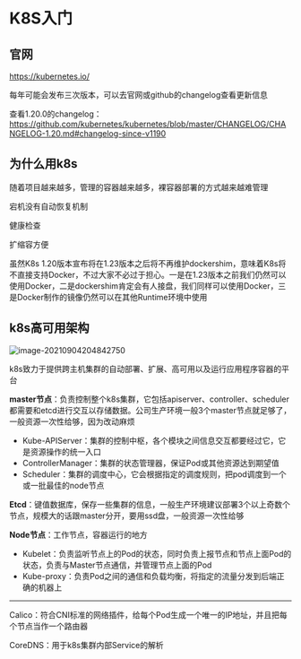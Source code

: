 # K8S入门

## 官网

https://kubernetes.io/

每年可能会发布三次版本，可以去官网或github的changelog查看更新信息

查看1.20.0的changelog：https://github.com/kubernetes/kubernetes/blob/master/CHANGELOG/CHANGELOG-1.20.md#changelog-since-v1190

## 为什么用k8s

随着项目越来越多，管理的容器越来越多，裸容器部署的方式越来越难管理

宕机没有自动恢复机制

健康检查

扩缩容方便

虽然K8s 1.20版本宣布将在1.23版本之后将不再维护dockershim，意味着K8s将不直接支持Docker，不过大家不必过于担心。一是在1.23版本之前我们仍然可以使用Docker，二是dockershim肯定会有人接盘，我们同样可以使用Docker，三是Docker制作的镜像仍然可以在其他Runtime环境中使用

## k8s高可用架构

![image-20210904204842750](https://gitee.com/c_honghui/picture/raw/master/img/20210904204849.png)

k8s致力于提供跨主机集群的自动部署、扩展、高可用以及运行应用程序容器的平台

**master节点**：负责控制整个k8s集群，它包括apiserver、controller、scheduler都需要和etcd进行交互以存储数据。公司生产环境一般3个master节点就足够了，一般资源一次性给够，因为改动麻烦

- Kube-APIServer：集群的控制中枢，各个模块之间信息交互都要经过它，它是资源操作的统一入口
- ControllerManager：集群的状态管理器，保证Pod或其他资源达到期望值
- Scheduler：集群的调度中心，它会根据指定的调度规则，把pod调度到一个或一批最佳的node节点

**Etcd**：键值数据库，保存一些集群的信息，一般生产环境建议部署3个以上奇数个节点，规模大的话跟master分开，要用ssd盘，一般资源一次性给够

**Node节点**：工作节点，容器运行的地方

- Kubelet：负责监听节点上的Pod的状态，同时负责上报节点和节点上面Pod的状态，负责与Master节点通信，并管理节点上面的Pod
- Kube-proxy：负责Pod之间的通信和负载均衡，将指定的流量分发到后端正确的机器上

----------

Calico：符合CNI标准的网络插件，给每个Pod生成一个唯一的IP地址，并且把每个节点当作一个路由器

CoreDNS：用于k8s集群内部Service的解析
